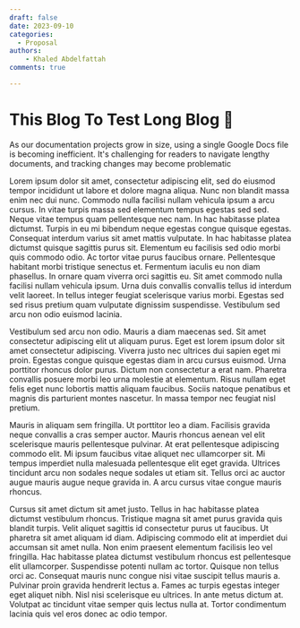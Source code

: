 ```yaml
---
draft: false     
date: 2023-09-10
categories:
  - Proposal
authors:
    - Khaled Abdelfattah
comments: true

---
```


# This Blog To Test Long Blog 🧪

As our documentation projects grow in size, using a single Google Docs file is becoming inefficient. It's challenging for readers to navigate lengthy documents, and tracking changes may become problematic
<!-- more -->
Lorem ipsum dolor sit amet, consectetur adipiscing elit, sed do eiusmod tempor incididunt ut labore et dolore magna aliqua. Nunc non blandit massa enim nec dui nunc. Commodo nulla facilisi nullam vehicula ipsum a arcu cursus. In vitae turpis massa sed elementum tempus egestas sed sed. Neque vitae tempus quam pellentesque nec nam. In hac habitasse platea dictumst. Turpis in eu mi bibendum neque egestas congue quisque egestas. Consequat interdum varius sit amet mattis vulputate. In hac habitasse platea dictumst quisque sagittis purus sit. Elementum eu facilisis sed odio morbi quis commodo odio. Ac tortor vitae purus faucibus ornare. Pellentesque habitant morbi tristique senectus et. Fermentum iaculis eu non diam phasellus. In ornare quam viverra orci sagittis eu. Sit amet commodo nulla facilisi nullam vehicula ipsum. Urna duis convallis convallis tellus id interdum velit laoreet. In tellus integer feugiat scelerisque varius morbi. Egestas sed sed risus pretium quam vulputate dignissim suspendisse. Vestibulum sed arcu non odio euismod lacinia.

Vestibulum sed arcu non odio. Mauris a diam maecenas sed. Sit amet consectetur adipiscing elit ut aliquam purus. Eget est lorem ipsum dolor sit amet consectetur adipiscing. Viverra justo nec ultrices dui sapien eget mi proin. Egestas congue quisque egestas diam in arcu cursus euismod. Urna porttitor rhoncus dolor purus. Dictum non consectetur a erat nam. Pharetra convallis posuere morbi leo urna molestie at elementum. Risus nullam eget felis eget nunc lobortis mattis aliquam faucibus. Sociis natoque penatibus et magnis dis parturient montes nascetur. In massa tempor nec feugiat nisl pretium.

Mauris in aliquam sem fringilla. Ut porttitor leo a diam. Facilisis gravida neque convallis a cras semper auctor. Mauris rhoncus aenean vel elit scelerisque mauris pellentesque pulvinar. At erat pellentesque adipiscing commodo elit. Mi ipsum faucibus vitae aliquet nec ullamcorper sit. Mi tempus imperdiet nulla malesuada pellentesque elit eget gravida. Ultrices tincidunt arcu non sodales neque sodales ut etiam sit. Tellus orci ac auctor augue mauris augue neque gravida in. A arcu cursus vitae congue mauris rhoncus.

Cursus sit amet dictum sit amet justo. Tellus in hac habitasse platea dictumst vestibulum rhoncus. Tristique magna sit amet purus gravida quis blandit turpis. Velit aliquet sagittis id consectetur purus ut faucibus. Ut pharetra sit amet aliquam id diam. Adipiscing commodo elit at imperdiet dui accumsan sit amet nulla. Non enim praesent elementum facilisis leo vel fringilla. Hac habitasse platea dictumst vestibulum rhoncus est pellentesque elit ullamcorper. Suspendisse potenti nullam ac tortor. Quisque non tellus orci ac. Consequat mauris nunc congue nisi vitae suscipit tellus mauris a. Pulvinar proin gravida hendrerit lectus a. Fames ac turpis egestas integer eget aliquet nibh. Nisl nisi scelerisque eu ultrices. In ante metus dictum at. Volutpat ac tincidunt vitae semper quis lectus nulla at. Tortor condimentum lacinia quis vel eros donec ac odio tempor. 